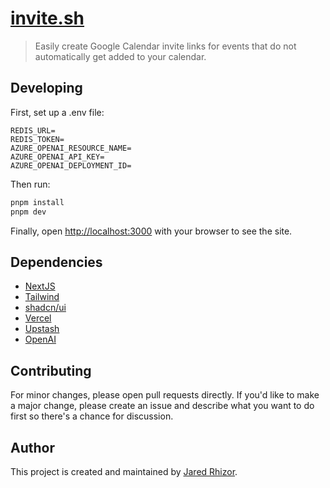 # [invite.sh](https://www.invite.sh)
> Easily create Google Calendar invite links for events that do not automatically get added to your calendar.

## Developing

First, set up a .env file:
```
REDIS_URL=
REDIS_TOKEN=
AZURE_OPENAI_RESOURCE_NAME=
AZURE_OPENAI_API_KEY=
AZURE_OPENAI_DEPLOYMENT_ID=
```

Then run:
```bash
pnpm install
pnpm dev
```

Finally, open [http://localhost:3000](http://localhost:3000) with your browser to see the site.

## Dependencies
- [NextJS](https://nextjs.org/)
- [Tailwind](https://tailwindcss.com/)
- [shadcn/ui](https://ui.shadcn.com/)
- [Vercel](https://vercel.com/)
- [Upstash](https://upstash.com/)
- [OpenAI](https://openai.com/)

## Contributing

For minor changes, please open pull requests directly. 
If you'd like to make a major change, please create an issue and describe what you want to do first so there's a chance for discussion.

## Author

This project is created and maintained by [Jared Rhizor](https://jrhizor.dev).
